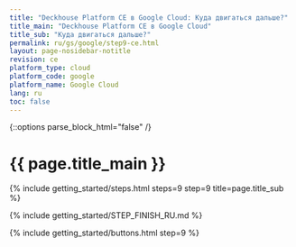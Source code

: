 ```yaml
---
title: "Deckhouse Platform CE в Google Cloud: Куда двигаться дальше?"
title_main: "Deckhouse Platform CE в Google Cloud"
title_sub: "Куда двигаться дальше?"
permalink: ru/gs/google/step9-ce.html
layout: page-nosidebar-notitle
revision: ce
platform_type: cloud
platform_code: google
platform_name: Google Cloud
lang: ru
toc: false
---
```


<link rel="stylesheet" type="text/css" href='{{ assets["getting-started.css"].digest_path }}' />

{::options parse_block_html="false" /}

<h1 class="docs__title">{{ page.title_main }}</h1>
{% include getting_started/steps.html steps=9 step=9 title=page.title_sub %}

{% include getting_started/STEP_FINISH_RU.md %}

{% include getting_started/buttons.html step=9 %}
